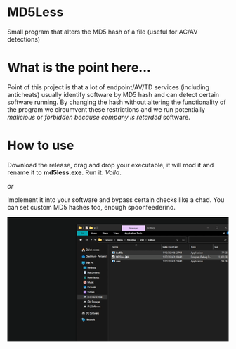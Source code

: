 # MD5Less
Small program that alters the MD5 hash of a file (useful for AC/AV detections)


# What is the point here...
Point of this project is that a lot of endpoint/AV/TD services (including anticheats) usually identify software by MD5
hash and can detect certain software running. By changing the hash without altering the functionality of the program we
circumvent these restrictions and we run potentially _malicious_ or _forbidden because company is retarded_ software.

# How to use
Download the release, drag and drop your executable, it will mod it and rename it to **md5less.exe**. Run it. _Voila_.

_or_

Implement it into your software and bypass certain checks like a chad. You can set custom MD5 hashes too, enough spoonfeederino.

![](https://github.com/kmalbasic/MD5Less/blob/main/demo.gif)
